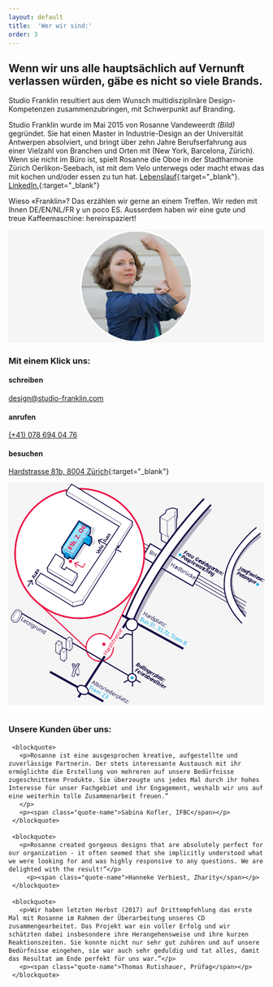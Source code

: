 ```yaml
---
layout: default
title:  'Wer wir sind:'
order: 3
---
```


## Wenn wir uns alle hauptsächlich auf Vernunft verlassen würden, gäbe es nicht so viele Brands.

Studio Franklin resultiert aus dem Wunsch multidisziplinäre Design-Kompetenzen zusammenzubringen, mit Schwerpunkt auf Branding.

Studio Franklin wurde im Mai 2015 von Rosanne Vandeweerdt *(Bild)* gegründet. Sie hat einen Master in Industrie-Design an der Universität Antwerpen absolviert, und bringt über zehn Jahre Berufserfahrung aus einer Vielzahl von Branchen und Orten mit (New York, Barcelona, Zürich). Wenn sie nicht im Büro ist, spielt Rosanne die Oboe in der Stadtharmonie Zürich Oerlikon-Seebach, ist mit dem Velo unterwegs oder macht etwas das mit kochen und/oder essen zu tun hat. [Lebenslauf](/assets/images/CV_RosanneVandeweerdt_DE.pdf){:target="_blank"}. [LinkedIn.](http://www.linkedin.com/in/rosannevdw){:target="_blank"}

Wieso «Franklin»? Das erzählen wir gerne an einem Treffen. Wir reden mit Ihnen DE/EN/NL/FR y un poco ES. Ausserdem haben wir eine gute und treue Kaffeemaschine: hereinspaziert!

<img src="/assets/images/rosanne.jpg" alt="die Gründerin Rosanne">

### Mit einem Klick uns:
#### schreiben
<a href="mailto:design@studio-franklin.com" target="_blank">design@studio-franklin.com</a>
#### anrufen
[(+41) 078 694 04 76](tel:+410786940476)
#### besuchen
[Hardstrasse 81b, 8004 Zürich](https://www.google.com/maps/dir/?api=1&destination=Hardstrasse+81,+8004+Zürich&travelmode=transit){:target="_blank"}

<img src="/assets/images/map-franklin.svg">

<aside>
<h3>Unsere Kunden über uns:</h3>

     <blockquote>
       <p>Rosanne ist eine ausgesprochen kreative, aufgestellte und zuverlässige Partnerin. Der stets interessante Austausch mit ihr ermöglichte die Erstellung von mehreren auf unsere Bedürfnisse zugeschnittene Produkte. Sie überzeugte uns jedes Mal durch ihr hohes Interesse für unser Fachgebiet und ihr Engagement, weshalb wir uns auf eine weiterhin tolle Zusammenarbeit freuen.”
       </p>
       <p><span class="quote-name">Sabina Kofler, IFBC</span></p>
     </blockquote>

     <blockquote>
       <p>Rosanne created gorgeous designs that are absolutely perfect for our organization - it often seemed that she implicitly understood what we were looking for and was highly responsive to any questions. We are delighted with the result!”</p>
         <p><span class="quote-name">Hanneke Verbiest, Zharity</span></p>
     </blockquote>

     <blockquote>
       <p>Wir haben letzten Herbst (2017) auf Drittempfehlung das erste Mal mit Rosanne im Rahmen der Überarbeitung unseres CD zusammengearbeitet. Das Projekt war ein voller Erfolg und wir schätzten dabei insbesondere ihre Herangehensweise und ihre kurzen Reaktionszeiten. Sie konnte nicht nur sehr gut zuhören und auf unsere Bedürfnisse eingehen, sie war auch sehr geduldig und tat alles, damit das Resultat am Ende perfekt für uns war.”</p>
       <p><span class="quote-name">Thomas Rutishauer, Prüfag</span></p>
     </blockquote>
 </aside>
